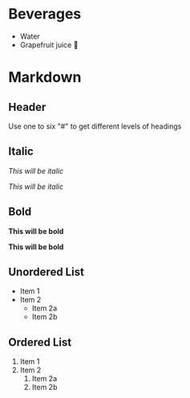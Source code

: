 # Beverages

* Water
* Grapefruit juice
:wine_glass:

# Markdown

## Header

Use one to six "#" to get different levels of headings

## Italic

*This will be italic*

_This will be italic_

## Bold

**This will be bold**

__This will be bold__

## Unordered List
* Item 1
* Item 2
  * Item 2a
  * Item 2b
  
## Ordered List
1. Item 1
1. Item 2
   1. Item 2a
   1. Item 2b
